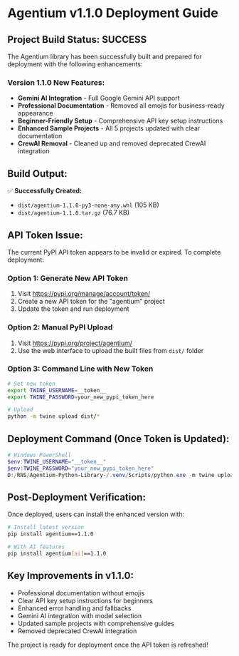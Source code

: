# Agentium v1.1.0 Deployment Guide

## Project Build Status: SUCCESS

The Agentium library has been successfully built and prepared for deployment with the following enhancements:

### Version 1.1.0 New Features:
- **Gemini AI Integration** - Full Google Gemini API support
- **Professional Documentation** - Removed all emojis for business-ready appearance
- **Beginner-Friendly Setup** - Comprehensive API key setup instructions
- **Enhanced Sample Projects** - All 5 projects updated with clear documentation
- **CrewAI Removal** - Cleaned up and removed deprecated CrewAI integration

## Build Output:
✅ **Successfully Created:**
- `dist/agentium-1.1.0-py3-none-any.whl` (105 KB)
- `dist/agentium-1.1.0.tar.gz` (76.7 KB)

## API Token Issue:
The current PyPI API token appears to be invalid or expired. To complete deployment:

### Option 1: Generate New API Token
1. Visit https://pypi.org/manage/account/token/
2. Create a new API token for the "agentium" project
3. Update the token and run deployment

### Option 2: Manual PyPI Upload
1. Visit https://pypi.org/project/agentium/
2. Use the web interface to upload the built files from `dist/` folder

### Option 3: Command Line with New Token
```bash
# Set new token
export TWINE_USERNAME=__token__
export TWINE_PASSWORD=your_new_pypi_token_here

# Upload
python -m twine upload dist/*
```

## Deployment Command (Once Token is Updated):
```powershell
# Windows PowerShell
$env:TWINE_USERNAME="__token__"
$env:TWINE_PASSWORD="your_new_pypi_token_here"
D:/RNS/Agentium-Python-Library-/.venv/Scripts/python.exe -m twine upload dist/*
```

## Post-Deployment Verification:
Once deployed, users can install the enhanced version with:
```bash
# Install latest version
pip install agentium==1.1.0

# With AI features
pip install agentium[ai]==1.1.0
```

## Key Improvements in v1.1.0:
- Professional documentation without emojis
- Clear API key setup instructions for beginners
- Enhanced error handling and fallbacks
- Gemini AI integration with model selection
- Updated sample projects with comprehensive guides
- Removed deprecated CrewAI integration

The project is ready for deployment once the API token is refreshed!